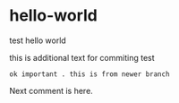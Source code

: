# hello-world
test hello world

this is additional text for commiting test

``` ok important . this is from newer branch ```

Next comment is here.
